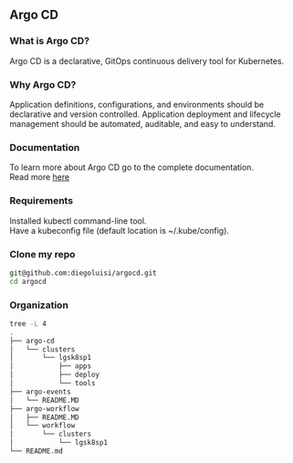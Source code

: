 ## Argo CD

### What is Argo CD?
Argo CD is a declarative, GitOps continuous delivery tool for Kubernetes.

### Why Argo CD?
Application definitions, configurations, and environments should be declarative and version controlled. Application deployment and lifecycle management should be automated, auditable, and easy to understand.

### Documentation
To learn more about Argo CD go to the complete documentation.   
Read more [here](https://argo-cd.readthedocs.io/en/stable/)

### Requirements
Installed kubectl command-line tool.   
Have a kubeconfig file (default location is ~/.kube/config).

### Clone my repo
````bash
git@github.com:diegoluisi/argocd.git
cd argocd
````

### Organization
````bash
tree -L 4
.
├── argo-cd
│   └── clusters
│       └── lgsk8sp1
│           ├── apps
│           ├── deploy
│           └── tools
├── argo-events
│   └── README.MD
├── argo-workflow
│   ├── README.MD
│   └── workflow
│       └── clusters
│           └── lgsk8sp1
└── README.md
````
